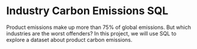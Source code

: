 # Industry Carbon Emissions SQL

Product emissions make up more than 75% of global emissions. But which industries are the worst offenders? In this project, we will use SQL to explore a dataset about product carbon emissions.
